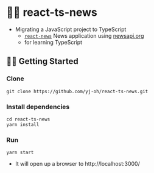 # 🤹‍♀️️ react-ts-news
- Migrating a JavaScript project to TypeScript
    - [`react-news`](https://github.com/yj-oh/react-news) News application using [newsapi.org](https://newsapi.org/)
    - for learning TypeScript

## 🤹‍♀️ Getting Started
### Clone
```
git clone https://github.com/yj-oh/react-ts-news.git
```
### Install dependencies
```
cd react-ts-news
yarn install
```
### Run
```
yarn start
```
- It will open up a browser to http://localhost:3000/
